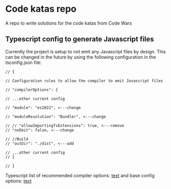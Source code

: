 # Code katas repo

A repo to write solutions for the code katas from Code Wars

## Typescript config to generate Javascript files

Currently the project is setup to not emit any Javascript files by design. This can be changed in the future by using the following configuration in the tsconfig.json file:

```
// {

// Configuration rules to allow the compiler to emit Javascript files

// "compilerOptions": {

// ...other current config

// "module": "es2022", <---change

// "moduleResolution": "Bundler", <---change

// // "allowImportingTsExtensions": true, <---remove
// "noEmit": false, <---change

// //Build
// "outDir": "./dist", <---add

// ...other current config
// }

// }
```

Typescript list of recommended compiler options: [text](https://www.typescriptlang.org/docs/handbook/modules/guides/choosing-compiler-options.html#im-using-tsx) and base config options: [text](https://github.com/tsconfig/bases/?tab=readme-ov-file)
